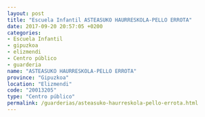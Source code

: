 ```yaml
---
layout: post
title: "Escuela Infantil ASTEASUKO HAURRESKOLA-PELLO ERROTA"
date: 2017-09-20 20:57:05 +0200
categories:
- Escuela Infantil
- gipuzkoa
- elizmendi
- Centro público
- guarderia
name: "ASTEASUKO HAURRESKOLA-PELLO ERROTA"
province: "Gipuzkoa"
location: "Elizmendi"
code: "20013205"
type: "Centro público"
permalink: /guarderias/asteasuko-haurreskola-pello-errota.html
---
```

